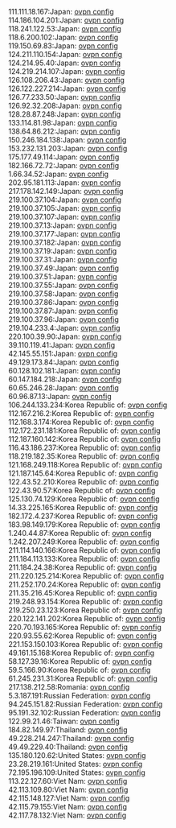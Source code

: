 111.111.18.167:Japan: [ovpn config](vpn/111_111_18_167.ovpn)  
114.186.104.201:Japan: [ovpn config](vpn/114_186_104_201.ovpn)  
118.241.122.53:Japan: [ovpn config](vpn/118_241_122_53.ovpn)  
118.6.200.102:Japan: [ovpn config](vpn/118_6_200_102.ovpn)  
119.150.69.83:Japan: [ovpn config](vpn/119_150_69_83.ovpn)  
124.211.110.154:Japan: [ovpn config](vpn/124_211_110_154.ovpn)  
124.214.95.40:Japan: [ovpn config](vpn/124_214_95_40.ovpn)  
124.219.214.107:Japan: [ovpn config](vpn/124_219_214_107.ovpn)  
126.108.206.43:Japan: [ovpn config](vpn/126_108_206_43.ovpn)  
126.122.227.214:Japan: [ovpn config](vpn/126_122_227_214.ovpn)  
126.77.233.50:Japan: [ovpn config](vpn/126_77_233_50.ovpn)  
126.92.32.208:Japan: [ovpn config](vpn/126_92_32_208.ovpn)  
128.28.87.248:Japan: [ovpn config](vpn/128_28_87_248.ovpn)  
133.114.81.98:Japan: [ovpn config](vpn/133_114_81_98.ovpn)  
138.64.86.212:Japan: [ovpn config](vpn/138_64_86_212.ovpn)  
150.246.184.138:Japan: [ovpn config](vpn/150_246_184_138.ovpn)  
153.232.131.203:Japan: [ovpn config](vpn/153_232_131_203.ovpn)  
175.177.49.114:Japan: [ovpn config](vpn/175_177_49_114.ovpn)  
182.166.72.72:Japan: [ovpn config](vpn/182_166_72_72.ovpn)  
1.66.34.52:Japan: [ovpn config](vpn/1_66_34_52.ovpn)  
202.95.181.113:Japan: [ovpn config](vpn/202_95_181_113.ovpn)  
217.178.142.149:Japan: [ovpn config](vpn/217_178_142_149.ovpn)  
219.100.37.104:Japan: [ovpn config](vpn/219_100_37_104.ovpn)  
219.100.37.105:Japan: [ovpn config](vpn/219_100_37_105.ovpn)  
219.100.37.107:Japan: [ovpn config](vpn/219_100_37_107.ovpn)  
219.100.37.13:Japan: [ovpn config](vpn/219_100_37_13.ovpn)  
219.100.37.177:Japan: [ovpn config](vpn/219_100_37_177.ovpn)  
219.100.37.182:Japan: [ovpn config](vpn/219_100_37_182.ovpn)  
219.100.37.19:Japan: [ovpn config](vpn/219_100_37_19.ovpn)  
219.100.37.31:Japan: [ovpn config](vpn/219_100_37_31.ovpn)  
219.100.37.49:Japan: [ovpn config](vpn/219_100_37_49.ovpn)  
219.100.37.51:Japan: [ovpn config](vpn/219_100_37_51.ovpn)  
219.100.37.55:Japan: [ovpn config](vpn/219_100_37_55.ovpn)  
219.100.37.58:Japan: [ovpn config](vpn/219_100_37_58.ovpn)  
219.100.37.86:Japan: [ovpn config](vpn/219_100_37_86.ovpn)  
219.100.37.87:Japan: [ovpn config](vpn/219_100_37_87.ovpn)  
219.100.37.96:Japan: [ovpn config](vpn/219_100_37_96.ovpn)  
219.104.233.4:Japan: [ovpn config](vpn/219_104_233_4.ovpn)  
220.100.39.90:Japan: [ovpn config](vpn/220_100_39_90.ovpn)  
39.110.119.41:Japan: [ovpn config](vpn/39_110_119_41.ovpn)  
42.145.55.151:Japan: [ovpn config](vpn/42_145_55_151.ovpn)  
49.129.173.84:Japan: [ovpn config](vpn/49_129_173_84.ovpn)  
60.128.102.181:Japan: [ovpn config](vpn/60_128_102_181.ovpn)  
60.147.184.218:Japan: [ovpn config](vpn/60_147_184_218.ovpn)  
60.65.246.28:Japan: [ovpn config](vpn/60_65_246_28.ovpn)  
60.96.87.13:Japan: [ovpn config](vpn/60_96_87_13.ovpn)  
106.244.133.234:Korea Republic of: [ovpn config](vpn/106_244_133_234.ovpn)  
112.167.216.2:Korea Republic of: [ovpn config](vpn/112_167_216_2.ovpn)  
112.168.3.174:Korea Republic of: [ovpn config](vpn/112_168_3_174.ovpn)  
112.172.231.181:Korea Republic of: [ovpn config](vpn/112_172_231_181.ovpn)  
112.187.160.142:Korea Republic of: [ovpn config](vpn/112_187_160_142.ovpn)  
116.43.186.237:Korea Republic of: [ovpn config](vpn/116_43_186_237.ovpn)  
118.219.182.35:Korea Republic of: [ovpn config](vpn/118_219_182_35.ovpn)  
121.168.249.118:Korea Republic of: [ovpn config](vpn/121_168_249_118.ovpn)  
121.187.145.64:Korea Republic of: [ovpn config](vpn/121_187_145_64.ovpn)  
122.43.52.210:Korea Republic of: [ovpn config](vpn/122_43_52_210.ovpn)  
122.43.90.57:Korea Republic of: [ovpn config](vpn/122_43_90_57.ovpn)  
125.130.74.129:Korea Republic of: [ovpn config](vpn/125_130_74_129.ovpn)  
14.33.225.165:Korea Republic of: [ovpn config](vpn/14_33_225_165.ovpn)  
182.172.4.237:Korea Republic of: [ovpn config](vpn/182_172_4_237.ovpn)  
183.98.149.179:Korea Republic of: [ovpn config](vpn/183_98_149_179.ovpn)  
1.240.44.87:Korea Republic of: [ovpn config](vpn/1_240_44_87.ovpn)  
1.242.207.249:Korea Republic of: [ovpn config](vpn/1_242_207_249.ovpn)  
211.114.140.166:Korea Republic of: [ovpn config](vpn/211_114_140_166.ovpn)  
211.184.113.133:Korea Republic of: [ovpn config](vpn/211_184_113_133.ovpn)  
211.184.24.38:Korea Republic of: [ovpn config](vpn/211_184_24_38.ovpn)  
211.220.125.214:Korea Republic of: [ovpn config](vpn/211_220_125_214.ovpn)  
211.252.170.24:Korea Republic of: [ovpn config](vpn/211_252_170_24.ovpn)  
211.35.216.45:Korea Republic of: [ovpn config](vpn/211_35_216_45.ovpn)  
219.248.93.154:Korea Republic of: [ovpn config](vpn/219_248_93_154.ovpn)  
219.250.23.123:Korea Republic of: [ovpn config](vpn/219_250_23_123.ovpn)  
220.122.141.202:Korea Republic of: [ovpn config](vpn/220_122_141_202.ovpn)  
220.70.193.165:Korea Republic of: [ovpn config](vpn/220_70_193_165.ovpn)  
220.93.55.62:Korea Republic of: [ovpn config](vpn/220_93_55_62.ovpn)  
221.153.150.103:Korea Republic of: [ovpn config](vpn/221_153_150_103.ovpn)  
49.161.15.168:Korea Republic of: [ovpn config](vpn/49_161_15_168.ovpn)  
58.127.39.16:Korea Republic of: [ovpn config](vpn/58_127_39_16.ovpn)  
59.5.166.90:Korea Republic of: [ovpn config](vpn/59_5_166_90.ovpn)  
61.245.231.31:Korea Republic of: [ovpn config](vpn/61_245_231_31.ovpn)  
217.138.212.58:Romania: [ovpn config](vpn/217_138_212_58.ovpn)  
5.3.187.191:Russian Federation: [ovpn config](vpn/5_3_187_191.ovpn)  
94.245.151.82:Russian Federation: [ovpn config](vpn/94_245_151_82.ovpn)  
95.191.32.102:Russian Federation: [ovpn config](vpn/95_191_32_102.ovpn)  
122.99.21.46:Taiwan: [ovpn config](vpn/122_99_21_46.ovpn)  
184.82.149.97:Thailand: [ovpn config](vpn/184_82_149_97.ovpn)  
49.228.214.247:Thailand: [ovpn config](vpn/49_228_214_247.ovpn)  
49.49.229.40:Thailand: [ovpn config](vpn/49_49_229_40.ovpn)  
135.180.120.62:United States: [ovpn config](vpn/135_180_120_62.ovpn)  
23.28.219.161:United States: [ovpn config](vpn/23_28_219_161.ovpn)  
72.195.196.109:United States: [ovpn config](vpn/72_195_196_109.ovpn)  
113.22.127.60:Viet Nam: [ovpn config](vpn/113_22_127_60.ovpn)  
42.113.109.80:Viet Nam: [ovpn config](vpn/42_113_109_80.ovpn)  
42.115.148.127:Viet Nam: [ovpn config](vpn/42_115_148_127.ovpn)  
42.115.79.155:Viet Nam: [ovpn config](vpn/42_115_79_155.ovpn)  
42.117.78.132:Viet Nam: [ovpn config](vpn/42_117_78_132.ovpn)  
